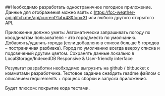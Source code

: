 ##Необходимо разработать одностраничное погодное приложение. Данные для отображения можно взять с https://fcc-weather-api.glitch.me/api/current?lat=48&lon=31 или любого другого открытого API. 

Приложение должно уметь:
Автоматически запрашивать погоду по координатам пользователя - это город/место по умолчанию. 
Добавлять/удалять города (если добавлено в список больше 5 городов – постраничная разбивка). Город по умолчанию всегда вверху списка и подсвеченый другим цветом.
Сохранять данные локально в LocalStorage/IndexedDB
Responsive & User-friendly interface

Результат разработки необходимо выгрузить на github / bitbucket с коммитами разработчика. Тестовое задание снабдить readme файлом с описанием requirements  + процесс сборки и запуска приложения.

Будет плюсом: покрытие кода тестами.
